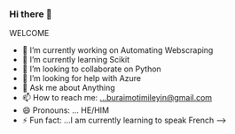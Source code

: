 ### Hi there 👋

WELCOME

- 🔭 I’m currently working on Automating Webscraping
- 🌱 I’m currently learning Scikit
- 👯 I’m looking to collaborate on Python
- 🤔 I’m looking for help with Azure
- 💬 Ask me about Anything
- 📫 How to reach me: ...buraimotimileyin@gmail.com
- 😄 Pronouns: ... HE/HIM
- ⚡ Fun fact: ...I am currently learning to speak French
-->
